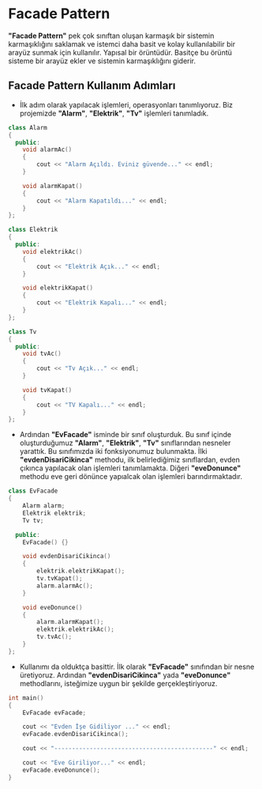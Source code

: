 # Facade Pattern

**"Facade Pattern"** pek çok sınıftan oluşan karmaşık bir sistemin karmaşıklığını saklamak ve istemci daha basit ve kolay kullanılabilir bir arayüz sunmak için kullanılır. Yapısal bir örüntüdür. Basitçe bu örüntü sisteme bir arayüz ekler ve sistemin karmaşıklığını giderir. 

## Facade Pattern Kullanım Adımları

* İlk adım olarak yapılacak işlemleri, operasyonları tanımlıyoruz. Biz projemizde **"Alarm"**, **"Elektrik"**, **"Tv"** işlemleri tanımladık.

```cpp
class Alarm
{
  public:
    void alarmAc()
    {
        cout << "Alarm Açıldı. Eviniz güvende..." << endl;
    }

    void alarmKapat()
    {
        cout << "Alarm Kapatıldı..." << endl;
    }
};

class Elektrik
{
  public:
    void elektrikAc()
    {
        cout << "Elektrik Açık..." << endl;
    }

    void elektrikKapat()
    {
        cout << "Elektrik Kapalı..." << endl;
    }
};

class Tv
{
  public:
    void tvAc()
    {
        cout << "Tv Açık..." << endl;
    }

    void tvKapat()
    {
        cout << "TV Kapalı..." << endl;
    }
};

```

* Ardından **"EvFacade"** isminde bir sınıf oluşturduk. Bu sınıf içinde oluşturduğumuz **"Alarm"**, **"Elektrik"**, **"Tv"** sınıflarından nesneler yarattık. Bu sınıfımızda iki fonksiyonumuz bulunmakta. İlki **"evdenDisariCikinca"** methodu, ilk belirlediğimiz sınıflardan, evden çıkınca yapılacak olan işlemleri tanımlamakta. Diğeri **"eveDonunce"** methodu eve geri dönünce yapıalcak olan işlemleri barındırmaktadır.

```cpp
class EvFacade
{
    Alarm alarm;
    Elektrik elektrik;
    Tv tv;

  public:
    EvFacade() {}

    void evdenDisariCikinca()
    {
        elektrik.elektrikKapat();
        tv.tvKapat();
        alarm.alarmAc();
    }

    void eveDonunce()
    {
        alarm.alarmKapat();
        elektrik.elektrikAc();
        tv.tvAc();
    }
};
```

* Kullanımı da olduktça basittir. İlk olarak **"EvFacade"** sınıfından bir nesne üretiyoruz. Ardından **"evdenDisariCikinca"** yada **"eveDonunce"** methodlarını, isteğimize uygun bir şekilde gerçekleştiriyoruz.

```cpp
int main()
{
    EvFacade evFacade;

    cout << "Evden İşe Gidiliyor ..." << endl;
    evFacade.evdenDisariCikinca();

    cout << "---------------------------------------------" << endl;

    cout << "Eve Giriliyor..." << endl;
    evFacade.eveDonunce();
}

```